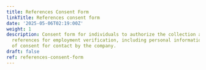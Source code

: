 ```yaml
---
title: References Consent Form
linkTitle: References consent form
date: '2025-05-06T02:19:00Z'
weight: 1
description: Consent form for individuals to authorize the collection and use of their
  references for employment verification, including personal information and a declaration
  of consent for contact by the company.
draft: false
ref: references-consent-form
---
```



